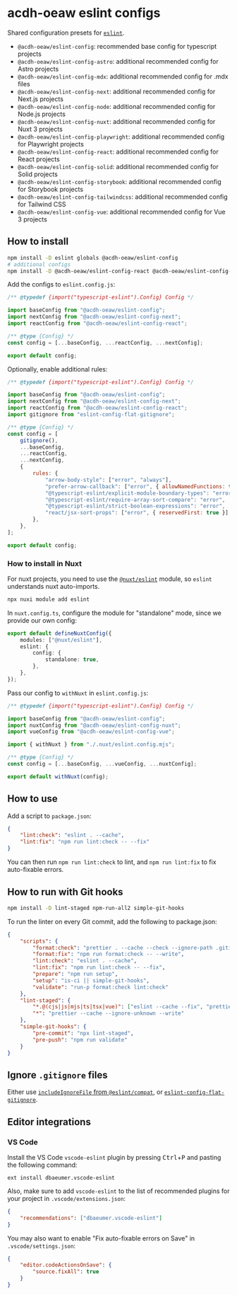 # acdh-oeaw eslint configs

Shared configuration presets for [`eslint`](https://eslint.org/).

- `@acdh-oeaw/eslint-config`: recommended base config for typescript projects
- `@acdh-oeaw/eslint-config-astro`: additional recommended config for Astro projects
- `@acdh-oeaw/eslint-config-mdx`: additional recommended config for .mdx files
- `@acdh-oeaw/eslint-config-next`: additional recommended config for Next.js projects
- `@acdh-oeaw/eslint-config-node`: additional recommended config for Node.js projects
- `@acdh-oeaw/eslint-config-nuxt`: additional recommended config for Nuxt 3 projects
- `@acdh-oeaw/eslint-config-playwright`: additional recommended config for Playwright projects
- `@acdh-oeaw/eslint-config-react`: additional recommended config for React projects
- `@acdh-oeaw/eslint-config-solid`: additional recommended config for Solid projects
- `@acdh-oeaw/eslint-config-storybook`: additional recommended config for Storybook projects
- `@acdh-oeaw/eslint-config-tailwindcss`: additional recommended config for Tailwind CSS
- `@acdh-oeaw/eslint-config-vue`: additional recommended config for Vue 3 projects

## How to install

```bash
npm install -D eslint globals @acdh-oeaw/eslint-config
# additional configs
npm install -D @acdh-oeaw/eslint-config-react @acdh-oeaw/eslint-config-next
```

Add the configs to `eslint.config.js`:

```js
/** @typedef {import("typescript-eslint").Config} Config */

import baseConfig from "@acdh-oeaw/eslint-config";
import nextConfig from "@acdh-oeaw/eslint-config-next";
import reactConfig from "@acdh-oeaw/eslint-config-react";

/** @type {Config} */
const config = [...baseConfig, ...reactConfig, ...nextConfig];

export default config;
```

Optionally, enable additional rules:

```js
/** @typedef {import("typescript-eslint").Config} Config */

import baseConfig from "@acdh-oeaw/eslint-config";
import nextConfig from "@acdh-oeaw/eslint-config-next";
import reactConfig from "@acdh-oeaw/eslint-config-react";
import gitignore from "eslint-config-flat-gitignore";

/** @type {Config} */
const config = [
	gitignore(),
	...baseConfig,
	...reactConfig,
	...nextConfig,
	{
		rules: {
			"arrow-body-style": ["error", "always"],
			"prefer-arrow-callback": ["error", { allowNamedFunctions: true }],
			"@typescript-eslint/explicit-module-boundary-types": "error",
			"@typescript-eslint/require-array-sort-compare": "error",
			"@typescript-eslint/strict-boolean-expressions": "error",
			"react/jsx-sort-props": ["error", { reservedFirst: true }],
		},
	},
];

export default config;
```

### How to install in Nuxt

For nuxt projects, you need to use the [`@nuxt/eslint`](https://eslint.nuxt.com/packages/module)
module, so `eslint` understands nuxt auto-imports.

```bash
npx nuxi module add eslint
```

In `nuxt.config.ts`, configure the module for "standalone" mode, since we provide our own config:

```ts
export default defineNuxtConfig({
	modules: ["@nuxt/eslint"],
	eslint: {
		config: {
			standalone: true,
		},
	},
});
```

Pass our config to `withNuxt` in `eslint.config.js`:

```ts
/** @typedef {import("typescript-eslint").Config} Config */

import baseConfig from "@acdh-oeaw/eslint-config";
import nuxtConfig from "@acdh-oeaw/eslint-config-nuxt";
import vueConfig from "@acdh-oeaw/eslint-config-vue";

import { withNuxt } from "./.nuxt/eslint.config.mjs";

/** @type {Config} */
const config = [...baseConfig, ...vueConfig, ...nuxtConfig];

export default withNuxt(config);
```

## How to use

Add a script to `package.json`:

```json
{
	"lint:check": "eslint . --cache",
	"lint:fix": "npm run lint:check -- --fix"
}
```

You can then run `npm run lint:check` to lint, and `npm run lint:fix` to fix auto-fixable errors.

## How to run with Git hooks

```bash
npm install -D lint-staged npm-run-all2 simple-git-hooks
```

To run the linter on every Git commit, add the following to package.json:

```json
{
	"scripts": {
		"format:check": "prettier . --cache --check --ignore-path .gitignore",
		"format:fix": "npm run format:check -- --write",
		"lint:check": "eslint . --cache",
		"lint:fix": "npm run lint:check -- --fix",
		"prepare": "npm run setup",
		"setup": "is-ci || simple-git-hooks",
		"validate": "run-p format:check lint:check"
	},
	"lint-staged": {
		"*.@(cjs|js|mjs|ts|tsx|vue)": ["eslint --cache --fix", "prettier --cache --write"],
		"*": "prettier --cache --ignore-unknown --write"
	},
	"simple-git-hooks": {
		"pre-commit": "npx lint-staged",
		"pre-push": "npm run validate"
	}
}
```

## Ignore `.gitignore` files

Either use
[`includeIgnoreFile` from `@eslint/compat`](https://eslint.org/docs/latest/use/configure/ignore#including-gitignore-files),
or [`eslint-config-flat-gitignore`](https://github.com/antfu/eslint-config-flat-gitignore).

## Editor integrations

### VS Code

Install the VS Code `vscode-eslint` plugin by pressing <kbd>Ctrl</kbd>+<kbd>P</kbd> and pasting the
following command:

```
ext install dbaeumer.vscode-eslint
```

Also, make sure to add `vscode-eslint` to the list of recommended plugins for your project in
`.vscode/extensions.json`:

```json
{
	"recommendations": ["dbaeumer.vscode-eslint"]
}
```

You may also want to enable "Fix auto-fixable errors on Save" in `.vscode/settings.json`:

```json
{
	"editor.codeActionsOnSave": {
		"source.fixAll": true
	}
}
```
